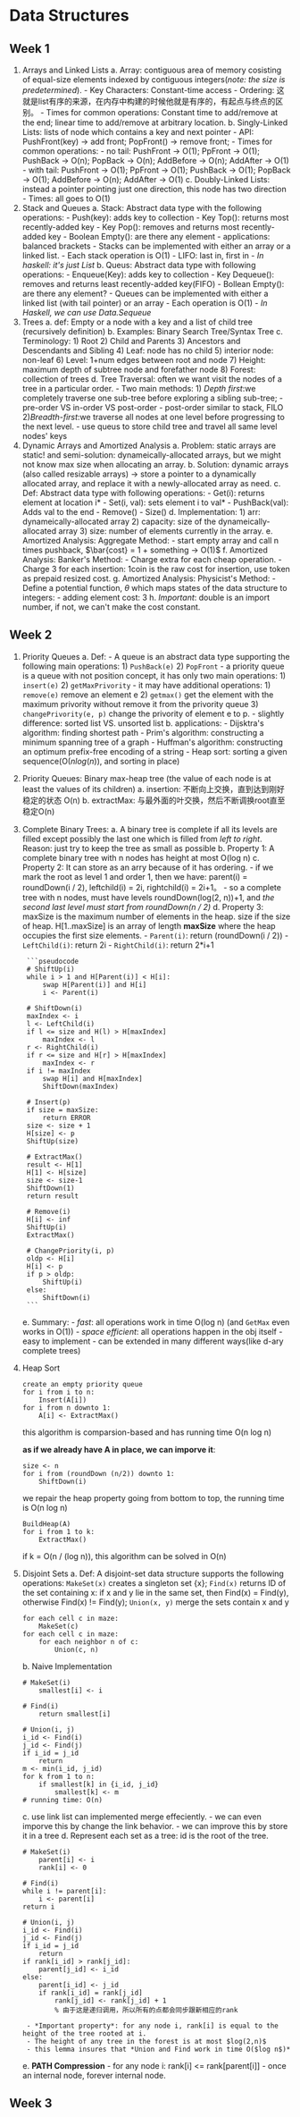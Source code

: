 # Data Structures
## Week 1
1. Arrays and Linked Lists
    a. Array: contiguous area of memory cosisting of equal-size elements indexed by contiguous integers(*note: the size is predetermined*).
        - Key Characters: Constant-time access
        - Ordering: 这就是list有序的来源，在内存中构建的时候他就是有序的，有起点与终点的区别。
        - Times for common operations: Constant time to add/remove at the end; linear time to add/remove at arbitrary location.
    b. Singly-Linked Lists: lists of node which contains a key and next pointer
        - API: PushFront(key) -> add front; PopFront() -> remove front;
        - Times for common operations:
            - no tail: PushFront -> O(1); PpFront -> O(1); PushBack -> O(n); PopBack -> O(n); AddBefore -> O(n); AddAfter -> O(1)
            - with tail: PushFront -> O(1); PpFront -> O(1); PushBack -> O(1); PopBack -> O(1); AddBefore -> O(n); AddAfter -> O(1)
    c. Doubly-Linked Lists: instead a pointer pointing just one direction, this node has two direction
        - Times: all goes to O(1)
2. Stack and Queues
    a. Stack: Abstract data type with the following operations:
            - Push(key): adds key to collection
            - Key Top(): returns most recently-added key
            - Key Pop(): removes and returns most recently-added key
            - Boolean Empty(): are there any element
        - applications: balanced brackets
        - Stacks can be implemented with either an array or a linked list.
        - Each stack operation is O(1)
        - LIFO: last in, first in
        - *In haskell: it's just List*
    b. Queus: Abstract data type with following operations:
            - Enqueue(Key): adds key to collection
            - Key Dequeue(): removes and returns least recently-added key(FIFO)
            - Bollean Empty(): are there any element?
        - Queues can be implemented with either a linked list (with tail pointer) or an array
        - Each operation is O(1)
        - *In Haskell, we can use Data.Sequeue*
3. Trees
    a. def: Empty or a node with a key and a list of child tree (recursively definition)
    b. Examples: Binary Search Tree/Syntax Tree
    c. Terminology: 1) Root 2) Child and Parents 3) Ancestors and Descendants and Sibling 4) Leaf: node has no child 5) interior node: non-leaf 6) Level: 1+num edges between root and node 7) Height: maximum depth of subtree node and forefather node 8) Forest: collection of trees
    d. Tree Traversal: often we want visit the nodes of a tree in a particular order.
        - Two main methods:
            1) *Depth first*:we completely traverse one sub-tree before exploring a sibling sub-tree;
                - pre-order VS in-order VS post-order
                - post-order similar to stack, FILO
            2)*Breadth-first*:we traverse all nodes at one level before progressing to the next level.
                - use queus to store child tree and travel all same level nodes' keys
4. Dynamic Arrays and Amortized Analysis
    a. Problem: static arrays are static! and semi-solution: dynameically-allocated arrays, but we might not know max size when allocating an array.
    b. Solution: dynamic arrays (also called resizable arrays) -> store a pointer to a dynamically allocated array, and replace it with a newly-allocated array as need.
    c. Def: Abstract data type with following operations:
        - Get(i): returns element at location i*
        - Set(i, val): sets element i to val*
        - PushBack(val): Adds val to the end
        - Remove()
        - Size()
    d. Implementation: 1) arr: dynameically-allocated array 2) capacity: size of the dynameically-allocated array 3) size: number of elements currently in the array.
    e. Amortized Analysis: Aggregate Method:
        - start empty array and call n times pushback, $\bar{cost} = 1 + something -> O(1)$
    f. Amortized Analysis: Banker's Method:
        - Charge extra for each cheap operation.
        - Charge 3 for each insertion: 1coin is the raw cost for insertion, use token as prepaid resized cost.
    g. Amortized Analysis: Physicist's Method:
        - Define a potential function, $\theta$ which maps states of the data structure to integers:
        - adding element cost: 3
    h. *Important*: double is an import number, if not, we can't make the cost constant.

## Week 2
1. Priority Queues
    a. Def: 
        - A queue is an abstract data type supporting the following main operations: 1) `PushBack(e)` 2) `PopFront`
        - a priority queue is a queue with not position concept, it has only two main operations: 1) `insert(e)` 2) `getMaxPrivority`
        - it may have additional operations: 1) `remove(e)` remove an element e 2) `getmax()` get the element with the maximum privority without remove it from the privority queue 3) `changePrivority(e, p)` change the privority of element e to p.
        - slightly difference: sorted list VS. unsorted list
    b. applications:
        - Dijsktra's algorithm: finding shortest path
        - Prim's algorithm: constructing a minimum spanning tree of a graph
        - Huffman's algorithm: constructing an optimum prefix-free encoding of a string
        - Heap sort: sorting a given sequence(O($nlog(n)$), and sorting in place)
2. Priority Queues: Binary max-heap tree (the value of each node is at least the values of its children)
    a. insertion: 不断向上交换，直到达到刚好稳定的状态 O(n)
    b. extractMax: 与最外面的叶交换，然后不断调换root直至稳定O(n)
3. Complete Binary Trees:
    a. A binary tree is complete if all its levels are filled except possibly the last one which is filled from *left to right*. Reason: just try to keep the tree as small as possible
    b. Property 1: A complete binary tree with n nodes has height at most O(log n)
    c. Property 2: It can store as an arry because of it has ordering.
        - if we mark the root as level 1 and order 1, then we have: parent(i) = roundDown(i / 2), leftchild(i) = 2i, rightchild(i) = 2i+1。
        - so a complete tree with n nodes, must have levels roundDown(log(2, n))+1, and *the second last level must start from roundDown(n / 2)*
    d. Property 3: maxSize is the maximum number of elements in the heap. size if the size of heap. H[1..maxSize] is an array of length **maxSize** where the heap occupies the first size elements.
        - `Parent(i)`: return (roundDown(i / 2))
        - `LeftChild(i)`: return 2i
        - `RightChild(i)`: return 2*i+1
        
        ```pseudocode
        # ShiftUp(i)
        while i > 1 and H[Parent(i)] < H[i]:
            swap H[Parent(i)] and H[i]
            i <- Parent(i)
        
        # ShiftDown(i)
        maxIndex <- i
        l <- LeftChild(i)
        if l <= size and H(l) > H[maxIndex]
            maxIndex <- l
        r <- RightChild(i)
        if r <= size and H[r] > H[maxIndex]
            maxIndex <- r
        if i != maxIndex
            swap H[i] and H[maxIndex]
            ShiftDown(maxIndex)
        
        # Insert(p)
        if size = maxSize:
            return ERROR
        size <- size + 1
        H[size] <- p
        ShiftUp(size)
        
        # ExtractMax()
        result <- H[1]
        H[1] <- H[size]
        size <- size-1
        ShiftDown(1)
        return result
        
        # Remove(i)
        H[i] <- inf
        ShiftUp(i)
        ExtractMax()
        
        # ChangePriority(i, p)
        oldp <- H[i]
        H[i] <- p
        if p > oldp: 
            ShiftUp(i)
        else:
            ShiftDown(i)
        ```
    e. Summary:
        - *fast*: all operations work in time O(log n) (and `GetMax` even works in O(1))
        - *space efficient*: all operations happen in the obj itself
        - easy to implement
        - can be extended in many different ways(like d-ary complete trees)
4. Heap Sort

    ```HeapSort(A[1..n])
    create an empty priority queue
    for i from i to n:
        Insert(A[i])
    for i from n downto 1:
        A[i] <- ExtractMax()
    ```
    
    this algorithm is comparsion-based and has running time O(n log n)
    
    **as if we already have A in place, we can imporve it**:
    
    ```BuildHeap(A[1..n])
    size <- n
    for i from (roundDown (n/2)) downto 1:
        ShiftDown(i)
    ```
    
    we repair the heap property going from bottom to top, the running time is O(n log n)
    
    ```PartialSorting(A[1..n], k)
    BuildHeap(A)
    for i from 1 to k:
        ExtractMax()
    ```
    
    if k = O(n / (log n)), this algorithm can be solved in O(n)
5. Disjoint Sets
    a. Def: A disjoint-set data structure supports the following operations: `MakeSet(x)` creates a singleton set {x}; `Find(x)` returns ID of the set containing x: if x and y lie in the same set, then Find(x) = Find(y), otherwise Find(x) != Find(y); `Union(x, y)` merge the sets contain x and y
    
    ```Preprocess(maze)
    for each cell c in maze:
        MakeSet(c)
    for each cell c in maze:
        for each neighbor n of c:
            Union(c, n)
    ```
    
    b. Naive Implementation
    
    ```
    # MakeSet(i)
        smallest[i] <- i
        
    # Find(i)
        return smallest[i]
    
    # Union(i, j)
    i_id <- Find(i)
    j_id <- Find(j)
    if i_id = j_id
        return
    m <- min(i_id, j_id)
    for k from 1 to n:
        if smallest[k] in {i_id, j_id}
            smallest[k] <- m
    # running time: O(n)
    ```

    c. use link list can implemented merge effeciently. 
        - we can even imporve this by change the link behavior.
        - we can improve this by store it in a tree
    d. Represent each set as a tree: id is the root of the tree.
    
    ```
    # MakeSet(i)
        parent[i] <- i
        rank[i] <- 0
        
    # Find(i)
    while i != parent[i]:
        i <- parent[i]
    return i
    
    # Union(i, j)
    i_id <- Find(i)
    j_id <- Find(j)
    if i_id = j_id
        return
    if rank[i_id] > rank[j_id]:
        parent[j_id] <- i_id
    else:
        parent[i_id] <- j_id
        if rank[i_id] = rank[j_id]
            rank[j_id] <- rank[j_id] + 1
            % 由于这是递归调用，所以所有的点都会同步跟新相应的rank
    ```
    
        - *Important property*: for any node i, rank[i] is equal to the height of the tree rooted at i.
        - The height of any tree in the forest is at most $log(2,n)$
        - this lemma insures that *Union and Find work in time O($log n$)*
    e. **PATH Compression**
        - for any node i: rank[i] <= rank[parent[i]] 
        - once an internal node, forever internal node.

## Week 3
